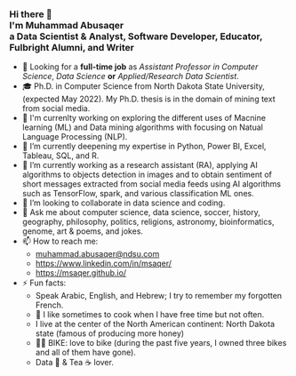 ### Hi there 👋 <br> I'm Muhammad Abusaqer <br> a Data Scientist & Analyst, Software Developer, Educator, Fulbright Alumni, and Writer
 -  👯 Looking for a **full-time job** as *Assistant Professor in Computer Science*, *Data Science* **or** *Applied/Research Data Scientist*.
 -  🎓 Ph.D. in Computer Science from North Dakota State University, (expected May 2022). My Ph.D. thesis is in the domain of mining text from social media.
 -  🔭 I'm currenlty working on exploring the different uses of Macnine learning (ML) and Data mining algorithms with focusing on Natual Language Processing (NLP). 
 -  🔭 I’m currently deepening my expertise in Python, Power BI, Excel, Tableau, SQL, and R.
 -  🔭 I’m currently working as a research assistant (RA), applying AI algorithms to objects detection  in images and to obtain sentiment of short messages extracted from social media feeds using AI algorithms such as TensorFlow, spark, and various classification ML ones.
 - 👯 I’m looking to collaborate in data science and coding.
 - 💬 Ask me about computer science, data science, soccer, history, geography, philosophy, politics, religions, astronomy, bioinformatics, genome, art & poems, and jokes.
 - 📫 How to reach me:
      - muhammad.abusaqer@ndsu.com
      - https://www.linkedin.com/in/msaqer/
      - https://msaqer.github.io/
- ⚡ Fun facts:
    - Speak Arabic, English, and Hebrew; I try to remember my forgotten French. 
    - 🌱 I like sometimes to cook when I have free time but not often.
    - I live at the center of the North American continent: North Dakota state (famous of producing more honey)
    - 🚴‍♀️ BIKE: love to bike (during the past five years, I owned three bikes and all of them have gone).
    - Data 💛 & Tea ☕ lover.


